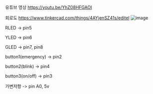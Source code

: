 유튜브 영상
https://youtu.be/YhZ08HFGAOI


회로도
https://www.tinkercad.com/things/4AYjenSZ41s/editel
![image](https://github.com/user-attachments/assets/8085a63b-177e-4e11-ac07-473c04ebc490)

RLED -> pin5

YLED -> pin6

GLED -> pin7, pin8



button1(emergency) -> pin2

button2(blink)     -> pin4

button3(on/off)    -> pin3


가변저항 -> pin A0, 5v
